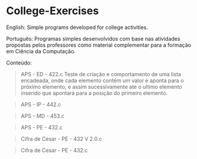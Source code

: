 # College-Exercises

English:
Simple programs developed for college activities.

Português:
Programas simples desenvolvidos com base nas atividades propostas pelos professores como material complementar 
para a formação em Ciência da Computação.

Conteúdo:
> APS - ED - 422.c
	Teste de criação e comportamento de uma lista encadeada, onde cada elemento contém um valor e aponta para o 
  próximo elemento, e assim sucessivamente ate o ultimo elemento inserido que apontará para a posição do primeiro elemento.

> APS - IP - 442.c
	

> APS - MD - 453.c
	

> APS - PE - 432.c
	

> Cifra de Cesar - PE - 432 V 2.0.c
	

> Cifra de Cesar - PE - 432.c
  
